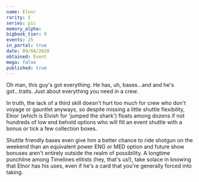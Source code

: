 ```yaml
---
name: Elnor
rarity: 5
series: pic
memory_alpha:
bigbook_tier: 9
events: 25
in_portal: true
date: 09/04/2020
obtained: Event
mega: false
published: true
---
```


Oh man, this guy's got everything. He has, uh, bases...and and he's got...traits. Just about everything you need in a crew. 

In truth, the lack of a third skill doesn't hurt too much for crew who don't voyage or gauntlet anyways, so despite missing a little shuttle flexibility, Elnor (which is Elvish for 'jumped the shark') floats among dozens if not hundreds of low end behold options who will fill an event shuttle with a bonus or tick a few collection boxes.

Shuttle friendly bases even give him a better chance to ride shotgun on the weekend than an equivalent power ENG or MED option and future show bonuses aren't entirely outside the realm of possibility. A longtime punchline among Timelines elitists (hey, that's us!), take solace in knowing that Elnor has his uses, even if he's a card that you're generally forced into taking.
